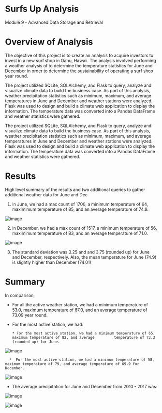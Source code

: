 
# Surfs Up Analysis
Module 9 - Advanced Data Storage and Retrieval

# Overview of Analysis
The objective of this project is to create an analysis to acquire investors to invest in a new surf shop in Oahu, Hawaii. The analysis involved performing a weather analysis of to determine the temperature statistics for June and December in order to determine the sustainability of operating a surf shop year round. 

The project utilized SQLite, SQLAlchemy, and Flask to query, analyze and visualize climate data to build the business case. As part of this analysis, weather precipitation statistics such as minimum, maximum, and average temperatures in June and December and weather stations were analyzed. Flask was used to design and build a climate web application to display the information. The temperature data was converted into a Pandas DataFrame and weather statistics were gathered.

The project utilized SQLite, SQLAlchemy, and Flask to query, analyze and visualize climate data to build the business case. As part of this analysis, weather precipitation statistics such as minimum, maximum, and average temperatures in June and December and weather stations were analyzed. Flask was used to design and build a climate web application to display the information. The temperature data was converted into a Pandas DataFrame and weather statistics were gathered.


# Results
High level summary of the results and two additional queries to gather additional weather data for June and Dec

1) In June, we had a max count of 1700, a minimum temperature of 64, maximimum temperature of 85, and an average temperature of 74.9.

![image](https://user-images.githubusercontent.com/80140082/118376414-9f699100-b57c-11eb-9c36-80a1e1b4f049.png)

2) In December, we had a max count of 1517, a minimum temperature of 56, maximimum temperature of 83, and an average temperature of 71.0.

![image](https://user-images.githubusercontent.com/80140082/118376399-94aefc00-b57c-11eb-9dbb-ce9a9ebcda7c.png)

3) The standard deviation was 3.25 and and 3.75 (rounded up) for June and December, respectively. Also, the mean temperature for June (74.9) is slightly higher than December (74.01)


# Summary
In comparison, 

* For all the active weather station, we had a minimum temperature of 53.0, maximum temperature of 87.0, and an average temperature of 73.09 year round.

* For the most active station, we had:

      * For the most active station, we had a minimum temperature of 65, maximum temperature of 82, and average         temperature of 73.3 (rounded up) for June.

![image](https://user-images.githubusercontent.com/80140082/118379389-d34db200-b58e-11eb-86a7-9d48e84740c5.png)

      *  For the most active station, we had a minimum temperature of 58, maximum temperature of 79, and average temperature of 69.9 for December.

![image](https://user-images.githubusercontent.com/80140082/118379393-dcd71a00-b58e-11eb-944e-87b755813e6e.png)

* The average precipitation for June and December from 2010 - 2017 was:


![image](https://user-images.githubusercontent.com/80140082/118405047-74d61180-b62a-11eb-96fb-99c2deae1b53.png)


![image](https://user-images.githubusercontent.com/80140082/118405056-7ef81000-b62a-11eb-8624-55db9f740f34.png)




